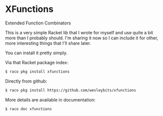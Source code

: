 # XFunctions
Extended Function Combinators

This is a very simple Racket lib that I wrote for myself and use quite
a bit more than I probably should. I'm sharing it now so I can include
it for other, more interesting things that I'll share later.

You can install it pretty simply.

Via that Racket package index:
```sh
$ raco pkg install xfunctions
```

Directly from github:
```sh
$ raco pkg install https://github.com/wesleybits/xfunctions
```

More details are available in documentation:
```sh
$ raco doc xfunctions
```
